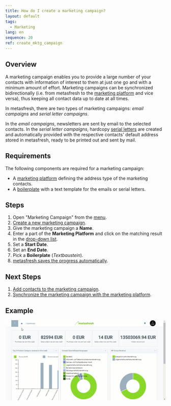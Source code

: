 ```yaml
---
title: How do I create a marketing campaign?
layout: default
tags:
  - Marketing
lang: en
sequence: 20
ref: create_mktg_campaign
---
```


## Overview
A marketing campaign enables you to provide a large number of your contacts with information of interest to them at just one go and with a minimum amount of effort. Marketing campaigns can be synchronized bidirectionally (i.e. from metasfresh to the [marketing platform](Create_MKTG_platform) and vice versa), thus keeping all contact data up to date at all times.

In metasfresh, there are two types of marketing campaigns: *email campaigns* and *serial letter campaigns*.

In the *email campaigns*, newsletters are sent by email to the selected contacts. In the *serial letter campaigns*, hardcopy [serial letters](Create_serial_letters) are created and automatically provided with the respective contacts' default address stored in metasfresh, ready to be printed out and sent by mail.

## Requirements
The following components are required for a marketing campaign:
- A [marketing platform](Create_MKTG_platform) defining the address type of the marketing contacts.
- A [boilerplate](Create_boilerplate) with a text template for the emails or serial letters.

## Steps
1. Open "Marketing Campaign" from the [menu](Menu).
1. [Create a new marketing campaign](New_Record_Window).
1. Give the marketing campaign a **Name**.
1. Enter a part of the **Marketing Platform** and click on the matching result in the <a href="Keyboard_shortcuts_reference#dropdown" title="Dynamic Search Box (Autocompletion)">drop-down list</a>.
1. Set a **Start Date**.
1. Set an **End Date**.
1. Pick a **Boilerplate** (*Textbaustein*).
1. [metasfresh saves the progress automatically](Saveindicator).

## Next Steps
1. [Add contacts to the marketing campaign](Add_contacts_to_MKTG_campaign).
1. [Synchronize the marketing campaign with the marketing platform](Sync_MKTG_campaign_with_platform).

## Example
<kbd><img src="assets/Create_MKTG_campaign.gif" alt="GIF: Create a Marketing Campaign"></kbd>
